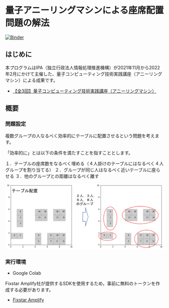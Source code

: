 # 量子アニーリングマシンによる座席配置問題の解法

[![Binder](https://mybinder.org/badge_logo.svg)](https://mybinder.org/v2/gh/riku-sakamoto/Seat-Allocate-Problem/main?labpath=seat_allocation.ipynb)


## はじめに

本プログラムはIPA（独立行政法人情報処理推進機構）が2021年11月から2022年2月にかけて主催した、量子コンピューティング技術実践講座（アニーリングマシン）による成果です。

- [【全3回】量子コンピューティング技術実践講座（アニーリングマシン）](https://mitoutg.connpass.com/event/228688/)

## 概要

### 問題設定

複数グループの人なるべく効率的にテーブルに配置させるという問題を考えます。

「効率的に」とは以下の条件を満たすことを指すこととします。

１．テーブルの座席数をなるべく埋める（４人掛けのテーブルにはなるべく４人グループを割り当てる）
２．グループが同じ人はなるべく近いテーブルに座らせる
３．他のグループとの距離はなるべく離す

![](./pics/problem_image.png)

### 実行環境

- Google Colab

Fixstar Amplify社が提供するSDKを使用するため，事前に無料のトークンを作成する必要があります。
- [Fixstar Amplify](https://amplify.fixstars.com/ja/)

